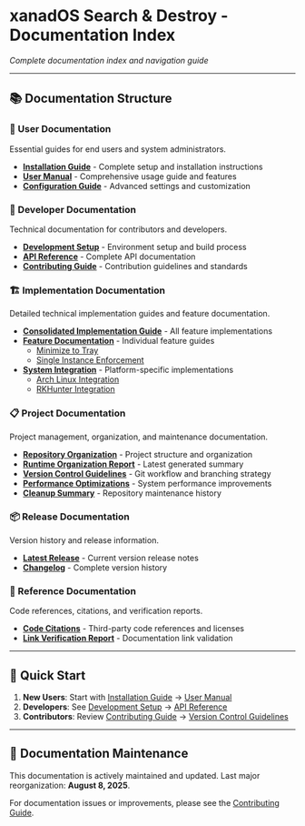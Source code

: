 # xanadOS Search & Destroy - Documentation Index

*Complete documentation index and navigation guide*

---

## 📚 Documentation Structure

### 👤 User Documentation
Essential guides for end users and system administrators.

- **[Installation Guide](user/Installation.md)** - Complete setup and installation instructions
- **[User Manual](user/User_Manual.md)** - Comprehensive usage guide and features
- **[Configuration Guide](user/Configuration.md)** - Advanced settings and customization

### 🔧 Developer Documentation  
Technical documentation for contributors and developers.

- **[Development Setup](developer/DEVELOPMENT.md)** - Environment setup and build process
- **[API Reference](developer/API.md)** - Complete API documentation
- **[Contributing Guide](developer/CONTRIBUTING.md)** - Contribution guidelines and standards

### 🏗️ Implementation Documentation
Detailed technical implementation guides and feature documentation.

- **[Consolidated Implementation Guide](implementation/CONSOLIDATED_IMPLEMENTATION_GUIDE.md)** - All feature implementations
- **[Feature Documentation](implementation/features/)** - Individual feature guides
  - [Minimize to Tray](implementation/features/MINIMIZE_TO_TRAY_IMPLEMENTATION.md)
  - [Single Instance Enforcement](implementation/features/SINGLE_INSTANCE_IMPLEMENTATION.md)
- **[System Integration](implementation/)** - Platform-specific implementations
  - [Arch Linux Integration](implementation/arch-linux-integration.md)
  - [RKHunter Integration](implementation/rkhunter-integration.md)

### 📋 Project Documentation
Project management, organization, and maintenance documentation.

- **[Repository Organization](project/REPOSITORY_ORGANIZATION.md)** - Project structure and organization
- **[Runtime Organization Report](project/REPOSITORY_ORGANIZATION_RUNTIME.md)** - Latest generated summary
- **[Version Control Guidelines](project/VERSION_CONTROL.md)** - Git workflow and branching strategy
- **[Performance Optimizations](project/PERFORMANCE_OPTIMIZATIONS.md)** - System performance improvements
- **[Cleanup Summary](project/CLEANUP_SUMMARY.md)** - Repository maintenance history

### 📦 Release Documentation
Version history and release information.

- **[Latest Release](releases/RELEASE_2.3.0.md)** - Current version release notes
- **[Changelog](../CHANGELOG.md)** - Complete version history

### 📖 Reference Documentation
Code references, citations, and verification reports.

- **[Code Citations](Code_Citations.md)** - Third-party code references and licenses
- **[Link Verification Report](LINK_VERIFICATION_REPORT.md)** - Documentation link validation

---

## 🚀 Quick Start

1. **New Users**: Start with [Installation Guide](user/Installation.md) → [User Manual](user/User_Manual.md)
2. **Developers**: See [Development Setup](developer/DEVELOPMENT.md) → [API Reference](developer/API.md)
3. **Contributors**: Review [Contributing Guide](developer/CONTRIBUTING.md) → [Version Control Guidelines](project/VERSION_CONTROL.md)

---

## 🔄 Documentation Maintenance

This documentation is actively maintained and updated. Last major reorganization: **August 8, 2025**.

For documentation issues or improvements, please see the [Contributing Guide](developer/CONTRIBUTING.md).
